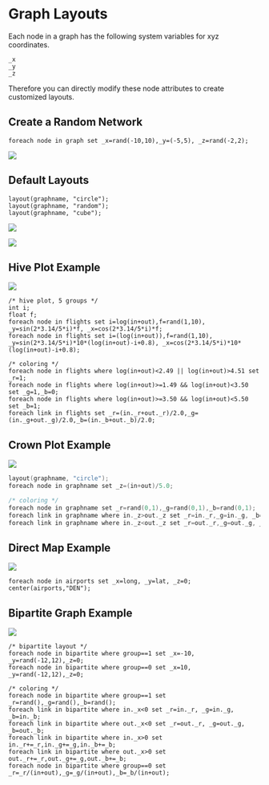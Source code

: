# Graph Layouts

Each node in a graph has the following system variables for xyz coordinates.

```
_x
_y
_z
```

Therefore you can directly modify these node attributes to create customized layouts.

## Create a Random Network

```
foreach node in graph set _x=rand(-10,10),_y=(-5,5), _z=rand(-2,2);
```

![](rand.png)

## Default Layouts

```
layout(graphname, "circle");
layout(graphname, "random");
layout(graphname, "cube");
```

![](cube.png)

![](circle.png)

## Hive Plot Example

![](hive2D.png)

```
/* hive plot, 5 groups */
int i;
float f;
foreach node in flights set i=log(in+out),f=rand(1,10), _y=sin(2*3.14/5*i)*f, _x=cos(2*3.14/5*i)*f;
foreach node in flights set i=(log(in+out)),f=rand(1,10), _y=sin(2*3.14/5*i)*10*(log(in+out)-i+0.8), _x=cos(2*3.14/5*i)*10*(log(in+out)-i+0.8);

/* coloring */
foreach node in flights where log(in+out)<2.49 || log(in+out)>4.51 set _r=1;
foreach node in flights where log(in+out)>=1.49 && log(in+out)<3.50 set _g=1,_b=0;
foreach node in flights where log(in+out)>=3.50 && log(in+out)<5.50 set _b=1;
foreach link in flights set _r=(in._r+out._r)/2.0,_g=(in._g+out._g)/2.0,_b=(in._b+out._b)/2.0; 

```

## Crown Plot Example

![](crown.png)
```c
layout(graphname, "circle");
foreach node in graphname set _z=(in+out)/5.0;

/* coloring */
foreach node in graphname set _r=rand(0,1),_g=rand(0,1),_b=rand(0,1);
foreach link in graphname where in._z>out._z set _r=in._r,_g=in._g, _b=in._b;
foreach link in graphname where in._z<out._z set _r=out._r,_g=out._g, _b=out._b;
```

## Direct Map Example

![](flights01.png)

```
foreach node in airports set _x=long, _y=lat, _z=0;
center(airports,"DEN");
```

## Bipartite Graph Example

![](bipartite.png)

```
/* bipartite layout */
foreach node in bipartite where group==1 set _x=-10, _y=rand(-12,12),_z=0;
foreach node in bipartite where group==0 set _x=10, _y=rand(-12,12),_z=0;

/* coloring */
foreach node in bipartite where group==1 set _r=rand(),_g=rand(),_b=rand();
foreach link in bipartite where in._x<0 set _r=in._r, _g=in._g, _b=in._b;
foreach link in bipartite where out._x<0 set _r=out._r, _g=out._g, _b=out._b;
foreach link in bipartite where in._x>0 set in._r+=_r,in._g+=_g,in._b+=_b;
foreach link in bipartite where out._x>0 set out._r+=_r,out._g+=_g,out._b+=_b;
foreach node in bipartite where group==0 set _r=_r/(in+out),_g=_g/(in+out),_b=_b/(in+out);

```

